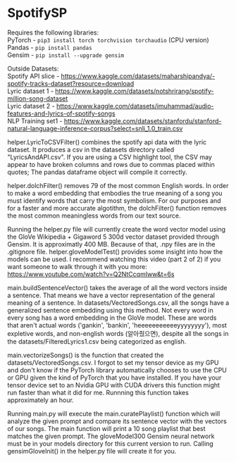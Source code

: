 # SpotifySP

Requires the following libraries: <br />
PyTorch - ``` pip3 install torch torchvision torchaudio ``` (CPU version) <br />
Pandas - ``` pip install pandas ``` <br />
Gensim - ``` pip install --upgrade gensim ``` <br />


Outside Datasets: <br />
Spotify API slice - https://www.kaggle.com/datasets/maharshipandya/-spotify-tracks-dataset?resource=download <br />
Lyric dataset 1 - https://www.kaggle.com/datasets/notshrirang/spotify-million-song-dataset <br />
Lyric dataset 2 - https://www.kaggle.com/datasets/imuhammad/audio-features-and-lyrics-of-spotify-songs <br />
NLP Training set1 - https://www.kaggle.com/datasets/stanfordu/stanford-natural-language-inference-corpus?select=snli_1.0_train.csv <br />

helper.LyricToCSVFilter() combines the spotify api data with the lyric dataset.  It produces a csv in the datasets directory called "LyricsAndAPI.csv".
If you are using a CSV highlight tool, the CSV may appear to have broken columns and rows due to commas placed within quotes; The pandas dataframe object will compile it correctly.

helper.dolchFilter() removes 79 of the most common English words.  In order to make a word embedding that embodies the true meaning of a song you must identify words that carry the most symbolism.  For our purposes and for a faster and more accurate algotithm, the dolchFilter() function removes the most common meaningless words from our text source.

Running the helper.py file will currently create the word vector model using the GloVe Wikipedia + Gigaword 5 300d vector dataset provided through Gensim.  It is approximatly 400 MB.  Because of that, .npy files are in the .gitignore file.  helper.gloveModelTest() provides some insight into how the models can be used.  I recommend watching this video (part 2 of 2) if you want someone to walk through it with you more: https://www.youtube.com/watch?v=Q2NtCcqmIww&t=6s

main.buildSentenceVector() takes the average of all the word vectors inside a sentence.  That means we have a vector representation of the general meaning of a sentence.  In datasets/VectoredSongs.csv, all the songs have a generalized sentence embedding using this method.  Not every word in every song has a word embedding in the GloVe model.  These are words that aren't actual words ('gankin', 'bankin', 'heeeeeeeeeeeyyyyyyyy'), most expletive words, and non-english words (알아줬으면), despite all the songs in the datasets/FilteredLyrics1.csv being categorized as english.

main.vectorizeSongs() is the function that created the datasets/VectoredSongs.csv. I forgot to set my tensor device as my GPU and don't know if the PyTorch library automatically chooses to use the CPU or GPU given the kind of PyTorch that you have installed.  If you have your tensor device set to an Nvidia GPU with CUDA drivers this function might run faster than what it did for me.  Runnning this function takes approximately an hour.

Running main.py will execute the main.curatePlaylist() function which will analyze the given prompt and compare its sentence vector with the vectors of our songs.  The main function will print a 10 song playlist that best matches the given prompt.  The gloveModel300 Gensim neural network must be in your models directory for this current version to run. Calling gensimGloveInit() in the helper.py file will create it for you.